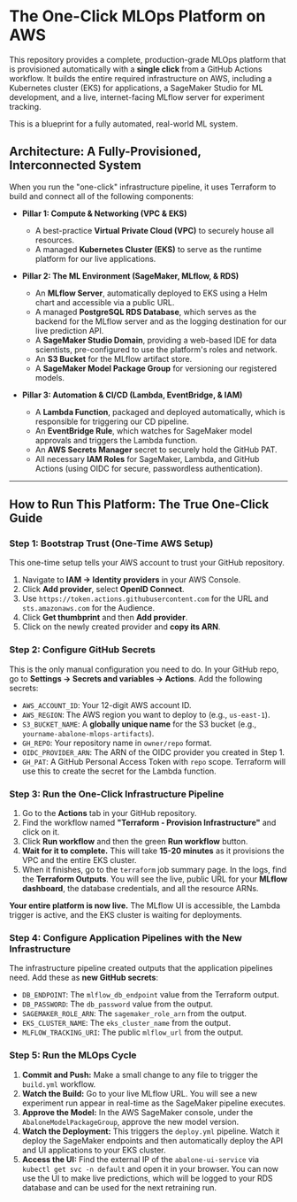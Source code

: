 # The One-Click MLOps Platform on AWS

This repository provides a complete, production-grade MLOps platform that is provisioned automatically with a **single click** from a GitHub Actions workflow. It builds the entire required infrastructure on AWS, including a Kubernetes cluster (EKS) for applications, a SageMaker Studio for ML development, and a live, internet-facing MLflow server for experiment tracking.

This is a blueprint for a fully automated, real-world ML system.

## Architecture: A Fully-Provisioned, Interconnected System

When you run the "one-click" infrastructure pipeline, it uses Terraform to build and connect all of the following components:

*   **Pillar 1: Compute & Networking (VPC & EKS)**
    *   A best-practice **Virtual Private Cloud (VPC)** to securely house all resources.
    *   A managed **Kubernetes Cluster (EKS)** to serve as the runtime platform for our live applications.

*   **Pillar 2: The ML Environment (SageMaker, MLflow, & RDS)**
    *   An **MLflow Server**, automatically deployed to EKS using a Helm chart and accessible via a public URL.
    *   A managed **PostgreSQL RDS Database**, which serves as the backend for the MLflow server and as the logging destination for our live prediction API.
    *   A **SageMaker Studio Domain**, providing a web-based IDE for data scientists, pre-configured to use the platform's roles and network.
    *   An **S3 Bucket** for the MLflow artifact store.
    *   A **SageMaker Model Package Group** for versioning our registered models.

*   **Pillar 3: Automation & CI/CD (Lambda, EventBridge, & IAM)**
    *   A **Lambda Function**, packaged and deployed automatically, which is responsible for triggering our CD pipeline.
    *   An **EventBridge Rule**, which watches for SageMaker model approvals and triggers the Lambda function.
    *   An **AWS Secrets Manager** secret to securely hold the GitHub PAT.
    *   All necessary **IAM Roles** for SageMaker, Lambda, and GitHub Actions (using OIDC for secure, passwordless authentication).

---

## How to Run This Platform: The True One-Click Guide

### Step 1: Bootstrap Trust (One-Time AWS Setup)

This one-time setup tells your AWS account to trust your GitHub repository.

1.  Navigate to **IAM -> Identity providers** in your AWS Console.
2.  Click **Add provider**, select **OpenID Connect**.
3.  Use `https://token.actions.githubusercontent.com` for the URL and `sts.amazonaws.com` for the Audience.
4.  Click **Get thumbprint** and then **Add provider**.
5.  Click on the newly created provider and **copy its ARN**.

### Step 2: Configure GitHub Secrets

This is the only manual configuration you need to do. In your GitHub repo, go to **Settings -> Secrets and variables -> Actions**. Add the following secrets:

*   `AWS_ACCOUNT_ID`: Your 12-digit AWS account ID.
*   `AWS_REGION`: The AWS region you want to deploy to (e.g., `us-east-1`).
*   `S3_BUCKET_NAME`: A **globally unique name** for the S3 bucket (e.g., `yourname-abalone-mlops-artifacts`).
*   `GH_REPO`: Your repository name in `owner/repo` format.
*   `OIDC_PROVIDER_ARN`: The ARN of the OIDC provider you created in Step 1.
*   `GH_PAT`: A GitHub Personal Access Token with `repo` scope. Terraform will use this to create the secret for the Lambda function.

### Step 3: Run the One-Click Infrastructure Pipeline

1.  Go to the **Actions** tab in your GitHub repository.
2.  Find the workflow named **"Terraform - Provision Infrastructure"** and click on it.
3.  Click **Run workflow** and then the green **Run workflow** button.
4.  **Wait for it to complete.** This will take **15-20 minutes** as it provisions the VPC and the entire EKS cluster.
5.  When it finishes, go to the `terraform` job summary page. In the logs, find the **Terraform Outputs**. You will see the live, public URL for your **MLflow dashboard**, the database credentials, and all the resource ARNs.

**Your entire platform is now live.** The MLflow UI is accessible, the Lambda trigger is active, and the EKS cluster is waiting for deployments.

### Step 4: Configure Application Pipelines with the New Infrastructure

The infrastructure pipeline created outputs that the application pipelines need. Add these as **new GitHub secrets**:

*   `DB_ENDPOINT`: The `mlflow_db_endpoint` value from the Terraform output.
*   `DB_PASSWORD`: The `db_password` value from the output.
*   `SAGEMAKER_ROLE_ARN`: The `sagemaker_role_arn` from the output.
*   `EKS_CLUSTER_NAME`: The `eks_cluster_name` from the output.
*   `MLFLOW_TRACKING_URI`: The public `mlflow_url` from the output.

### Step 5: Run the MLOps Cycle

1.  **Commit and Push:** Make a small change to any file to trigger the `build.yml` workflow.
2.  **Watch the Build:** Go to your live MLflow URL. You will see a new experiment run appear in real-time as the SageMaker pipeline executes.
3.  **Approve the Model:** In the AWS SageMaker console, under the `AbaloneModelPackageGroup`, approve the new model version.
4.  **Watch the Deployment:** This triggers the `deploy.yml` pipeline. Watch it deploy the SageMaker endpoints and then automatically deploy the API and UI applications to your EKS cluster.
5.  **Access the UI:** Find the external IP of the `abalone-ui-service` via `kubectl get svc -n default` and open it in your browser. You can now use the UI to make live predictions, which will be logged to your RDS database and can be used for the next retraining run.